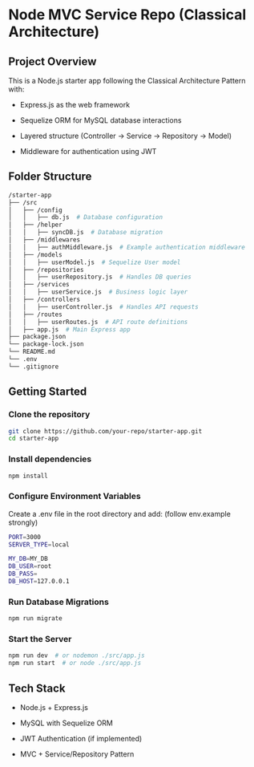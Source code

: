 # Node MVC Service Repo (Classical Architecture)
## Project Overview

This is a Node.js starter app following the Classical Architecture Pattern with:

- Express.js as the web framework

- Sequelize ORM for MySQL database interactions

- Layered structure (Controller → Service → Repository → Model)

- Middleware for authentication using JWT

## Folder Structure

```bash
/starter-app
├── /src
│   ├── /config
│   │   ├── db.js  # Database configuration
│   ├── /helper
│   │   ├── syncDB.js  # Database migration
│   ├── /middlewares
│   │   ├── authMiddleware.js  # Example authentication middleware
│   ├── /models
│   │   ├── userModel.js  # Sequelize User model
│   ├── /repositories
│   │   ├── userRepository.js  # Handles DB queries
│   ├── /services
│   │   ├── userService.js  # Business logic layer
│   ├── /controllers
│   │   ├── userController.js  # Handles API requests
│   ├── /routes
│   │   ├── userRoutes.js  # API route definitions
│   ├── app.js  # Main Express app
├── package.json
└── package-lock.json
└── README.md
└── .env
└── .gitignore
```

## Getting Started

### Clone the repository

```bash
git clone https://github.com/your-repo/starter-app.git
cd starter-app
```

### Install dependencies

```bash
npm install
```

### Configure Environment Variables

Create a .env file in the root directory and add: (follow env.example strongly)

```bash
PORT=3000
SERVER_TYPE=local

MY_DB=MY_DB
DB_USER=root
DB_PASS=
DB_HOST=127.0.0.1

```

### Run Database Migrations

```bash
npm run migrate
```

### Start the Server

```bash
npm run dev  # or nodemon ./src/app.js
npm run start  # or node ./src/app.js
```

## Tech Stack

- Node.js + Express.js

- MySQL with Sequelize ORM

- JWT Authentication (if implemented)

- MVC + Service/Repository Pattern


